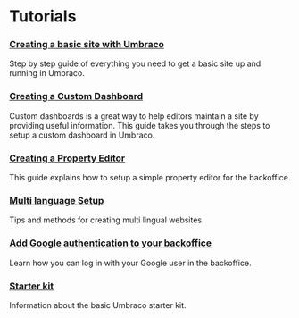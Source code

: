 # Tutorials

### [Creating a basic site with Umbraco](Creating-Basic-Site/index.md)

Step by step guide of everything you need to get a basic site up and running in Umbraco.

### [Creating a Custom Dashboard](Creating-a-Custom-Dashboard)

Custom dashboards is a great way to help editors maintain a site by providing useful information. This guide takes you through the steps to setup a  custom dashboard in Umbraco.

### [Creating a Property Editor](Creating-a-Property-Editor/)

This guide explains how to setup a simple property editor for the backoffice.

### [Multi language Setup](Multilanguage-Setup/index.md)

Tips and methods for creating multi lingual websites.

### [Add Google authentication to your backoffice](Add-Google-Authentication/index.md)

Learn how you can log in with your Google user in the backoffice.

### [Starter kit](Starter-kit/index.md)

Information about the basic Umbraco starter kit.
